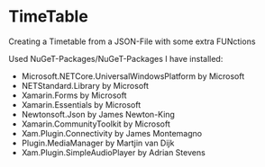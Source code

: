 # TimeTable
Creating a Timetable from a JSON-File with some extra FUNctions

Used NuGeT-Packages/NuGeT-Packages I have installed:
  - Microsoft.NETCore.UniversalWindowsPlatform      by Microsoft
  - NETStandard.Library                             by Microsoft
  - Xamarin.Forms                                   by Microsoft
  - Xamarin.Essentials                              by Microsoft
  - Newtonsoft.Json                                 by James Newton-King
  - Xamarin.CommunityToolkit                        by Microsoft
  - Xam.Plugin.Connectivity                         by James Montemagno
  - Plugin.MediaManager                             by Martjin van Dijk
  - Xam.Plugin.SimpleAudioPlayer                    by Adrian Stevens
